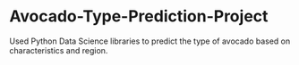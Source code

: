 # Avocado-Type-Prediction-Project
Used Python Data Science libraries to predict the type of avocado based on characteristics and region.
